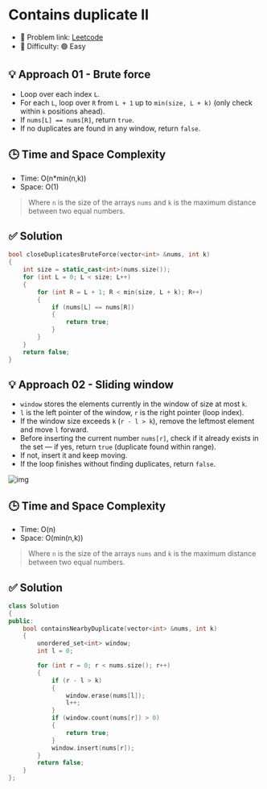 # Contains duplicate II

- 🧩 Problem link: [Leetcode](https://leetcode.com/problems/contains-duplicate-ii/)
- 🚦 Difficulty: 🟢 Easy

## 💡 Approach 01 - Brute force

- Loop over each index `L`.
- For each `L`, loop over `R` from `L + 1` up to `min(size, L + k)` (only check within `k` positions ahead).
- If `nums[L] == nums[R]`, return `true`.
- If no duplicates are found in any window, return `false`.

## 🕒 Time and Space Complexity

- Time: O(n\*min(n,k))
- Space: O(1)

> Where `n` is the size of the arrays `nums` and `k` is the maximum distance between two equal numbers.

## ✅ Solution

```cpp
bool closeDuplicatesBruteForce(vector<int> &nums, int k)
{
    int size = static_cast<int>(nums.size());
    for (int L = 0; L < size; L++)
    {
        for (int R = L + 1; R < min(size, L + k); R++)
        {
            if (nums[L] == nums[R])
            {
                return true;
            }
        }
    }
    return false;
}
```

## 💡 Approach 02 - Sliding window

- `window` stores the elements currently in the window of size at most `k`.
- `l` is the left pointer of the window, `r` is the right pointer (loop index).
- If the window size exceeds `k` (`r - l > k`), remove the leftmost element and move `l` forward.
- Before inserting the current number `nums[r]`, check if it already exists in the set — if yes, return `true` (duplicate found within range).
- If not, insert it and keep moving.
- If the loop finishes without finding duplicates, return `false`.

![img](https://imagedelivery.net/CLfkmk9Wzy8_9HRyug4EVA/0aa36803-0e5b-4c57-ef92-c042f6f86b00/sharpen=1)

## 🕒 Time and Space Complexity

- Time: O(n)
- Space: O(min(n,k))

> Where `n` is the size of the arrays `nums` and `k` is the maximum distance between two equal numbers.

## ✅ Solution

```cpp
class Solution
{
public:
    bool containsNearbyDuplicate(vector<int> &nums, int k)
    {
        unordered_set<int> window;
        int l = 0;

        for (int r = 0; r < nums.size(); r++)
        {
            if (r - l > k)
            {
                window.erase(nums[l]);
                l++;
            }
            if (window.count(nums[r]) > 0)
            {
                return true;
            }
            window.insert(nums[r]);
        }
        return false;
    }
};
```

